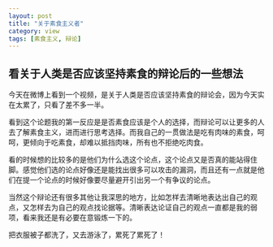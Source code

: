 ```yaml
---
layout: post
title: "关于素食主义者"
category: view
tags: [素食主义, 辩论]
---
```

## 看关于人类是否应该坚持素食的辩论后的一些想法
今天在微博上看到一个视频，是关于人类是否应该坚持素食的辩论会，因为今天实在太累了，只看了差不多一半。

看到这个论题我的第一反应是是否素食应该是个人的选择，而辩论可以让更多的人去了解素食主义，进而进行思考选择。而我自己的一贯做法是吃有肉味的素食，呵呵，更倾向于吃素食，却难以抵挡肉味，所有也不拒绝吃肉食。

看的时候想的比较多的是他们为什么选这个论点，这个论点又是否真的能站得住脚。感觉他们选的论点好像还是能找出很多可以攻击的漏洞，而且还有一点就是他们在提一个论点的时候好像要尽量避开引出另一个有争议的论点。

当然这个辩论还有很多其他让我深思的地方，比如怎样去清晰地表达出自己的观点，又怎样去为自己的观点找论据等。清晰表达论证自己的观点一直都是我的弱项，看来我还是有必要在意锻炼一下的。

把衣服被子都洗了，又去游泳了，累死了累死了！
